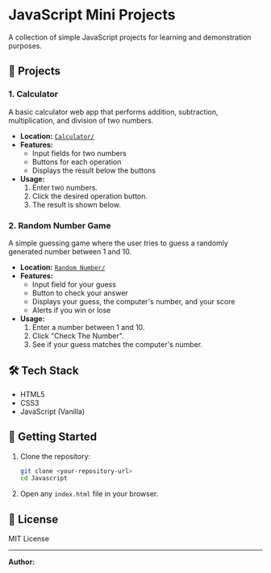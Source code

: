 # JavaScript Mini Projects

A collection of simple JavaScript projects for learning and demonstration purposes.

## 📁 Projects

### 1. Calculator

A basic calculator web app that performs addition, subtraction, multiplication, and division of two numbers.

- **Location:** [`Calculator/`](Calculator/)
- **Features:**
  - Input fields for two numbers
  - Buttons for each operation
  - Displays the result below the buttons
- **Usage:**
  1. Enter two numbers.
  2. Click the desired operation button.
  3. The result is shown below.

### 2. Random Number Game

A simple guessing game where the user tries to guess a randomly generated number between 1 and 10.

- **Location:** [`Random Number/`](Random%20Number/)
- **Features:**
  - Input field for your guess
  - Button to check your answer
  - Displays your guess, the computer's number, and your score
  - Alerts if you win or lose
- **Usage:**
  1. Enter a number between 1 and 10.
  2. Click "Check The Number".
  3. See if your guess matches the computer's number.

## 🛠️ Tech Stack

- HTML5
- CSS3
- JavaScript (Vanilla)

## 🚀 Getting Started

1. Clone the repository:
    ```bash
    git clone <your-repository-url>
    cd Javascript
    ```
2. Open any `index.html` file in your browser.

## 📄 License

MIT License

---

**Author:**